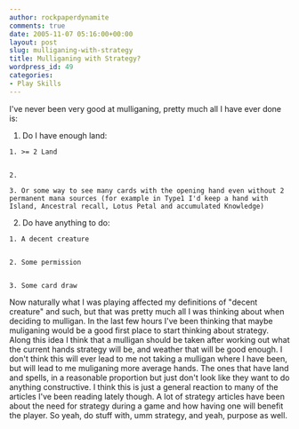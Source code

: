 ```yaml
---
author: rockpaperdynamite
comments: true
date: 2005-11-07 05:16:00+00:00
layout: post
slug: mulliganing-with-strategy
title: Mulliganing with Strategy?
wordpress_id: 49
categories:
- Play Skills
---
```


I've never been very good at mulliganing, pretty much all I have ever done is:



	
  1. Do I have enough land:

	
    1. >= 2 Land

	
    2. 
	
    3. Or some way to see many cards with the opening hand even without 2 permanent mana sources (for example in Type1 I'd keep a hand with Island, Ancestral recall, Lotus Petal and accumulated Knowledge)




	
  2. Do have anything to do:

	
    1. A decent creature

	
    2. Some permission

	
    3. Some card draw





Now naturally what I was playing affected my definitions of "decent creature" and such, but that was pretty much all I was thinking about when deciding to mulligan. In the last few hours I've been thinking that maybe muliganing would be a good first place to start thinking about strategy.
Along this idea I think that a mulligan should be taken after working out what the current hands strategy will be, and weather that will be good enough. I don't think this will ever lead to me not taking a mulligan where I have been, but will lead to me muliganing more average hands. The ones that have land and spells, in a reasonable proportion but just don't look like they want to do anything constructive.
I think this is just a general reaction to many of the articles I've been reading lately though. A lot of strategy articles have been about the need for strategy during a game and how having one will benefit the player.
So yeah, do stuff with, umm strategy, and yeah, purpose as well.
